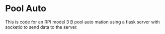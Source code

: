 # Pool Auto
This is code for an RPI model 3 B pool auto mation using a flask server with socketio to send data to the server.
